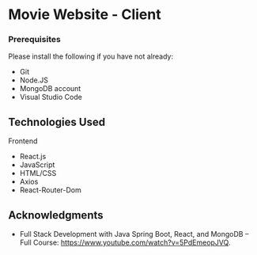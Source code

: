 # Movie Website - Client

    
### Prerequisites

Please install the following if you have not already:

* Git
* Node.JS
* MongoDB account
* Visual Studio Code

## Technologies Used

Frontend
* React.js
* JavaScript
* HTML/CSS
* Axios
* React-Router-Dom

## Acknowledgments

* Full Stack Development with Java Spring Boot, React, and MongoDB – Full Course: https://www.youtube.com/watch?v=5PdEmeopJVQ.

